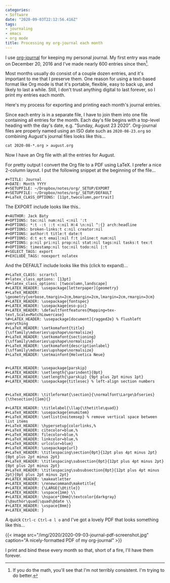 ```yaml
---
categories:
- Software
date: "2020-09-03T22:12:56.416Z"
tags:
- journaling
- emacs
- org mode
title: Processing my org-journal each month
---
```


I use [org-journal](https://github.com/bastibe/org-journal) for keeping my personal journal. My first entry was made on December 20, 2016 and I've made nearly 600 entries since then[^entries]. 

Most months usually do consist of a couple dozen entries, and it's important to me that I preserve them. One reason for using a text-based format like Org mode is that it's portable, flexible, easy to back up, and likely to last a while. Still, I don't trust anything digital to last forever, so I print my entries each month.

Here's my process for exporting and printing each month's journal entries.

Since each entry is in a separate file, I have to join them into one file containing all entries for the month. Each day's file begins with a top-level heading with the day's date, e.g. "Sunday, August 23 2020". Org-journal files are properly named using an ISO date such as `2020-08-23.org` so combining August's journal files looks like this...

`cat 2020-08-*.org > august.org`

Now I have an Org file with all the entries for August.

For pretty output I convert the Org file to a PDF using LaTeX. I prefer a nice 2-column layout. I put the following snippet at the beginning of the file...

```org-mode
#+TITLE: Journal
#+DATE: Month YYYY
#+SETUPFILE: ~/Dropbox/notes/org/_SETUP/EXPORT
#+SETUPFILE: ~/Dropbox/notes/org/_SETUP/DEFAULT
#+LaTeX_CLASS_OPTIONS: [11pt,twocolumn,portrait]
```

The EXPORT include looks like this..

```
#+AUTHOR: Jack Baty
#+OPTIONS: toc:nil num:nil <:nil ':t
#+OPTIONS: *:t -:t ::t <:nil H:4 \n:nil ^:{} arch:headline
#+OPTIONS: broken-links:t c:nil creator:nil
#+OPTIONS: author:t title:t date:t
#+OPTIONS: d:t e:t email:nil f:t inline:t num:nil
#+OPTIONS: p:nil pri:nil prop:nil stat:nil tags:nil tasks:t tex:t
#+OPTIONS: timestamp:nil toc:nil todo:nil |:t
#+SELECT_TAGS: export
#+EXCLUDE_TAGS: noexport nolatex

```

And the DEFAULT include looks like this (click to expand)...

```
#+LaTeX_CLASS: scrartcl
#+latex_class_options: [13pt]
%#+latex_class_options: [twocolumn,landscape]
#+LATEX_HEADER: \usepackage[letterpaper]{geometry}
#+LaTeX_HEADER: \geometry{verbose,tmargin=2cm,bmargin=2cm,lmargin=2cm,rmargin=3cm}
#+LATEX_HEADER: \usepackage{fontspec}
#+LATEX_HEADER: \usepackage{eso-pic}
#+LATEX_HEADER: \defaultfontfeatures{Mapping=tex-text,Scale=MatchLowercase}
%#+LATEX_HEADER: \usepackage[document]{ragged2e} % flushleft everything
#+LaTeX_HEADER: \setkomafont{title}{\sffamily\mdseries\upshape\normalsize}
#+LaTeX_HEADER: \setkomafont{sectioning}{\sffamily\mdseries\upshape\normalsize}
#+LaTeX_HEADER: \setkomafont{descriptionlabel}{\sffamily\mdseries\upshape\normalsize}
#+LaTeX_HEADER: \setmainfont{Helvetica Neue}


#+LATEX_HEADER: \usepackage{parskip}
#+LATEX_HEADER: \setlength{\parindent}{0pt}
#+LATEX_HEADER: \setlength{\parskip} {9pt plus 2pt minus 1pt}
#+LATEX_HEADER: \usepackage{titlesec} % left-align section numbers


#+LaTeX_HEADER: \titleformat{\section}{\normalfont\Large\bfseries}{\thesection}{1em}{}

#+LATEX_HEADER: \titlelabel{\llap{\thetitle\quad}}
#+LaTeX_HEADER: \usepackage{enumitem}
#+LaTeX_HEADER: \setlist{noitemsep} % remove vertical space between list items
#+LaTeX_HEADER: \hypersetup{colorlinks,%
#+LaTeX_HEADER: citecolor=blue,%
#+LaTeX_HEADER: filecolor=blue,%
#+LaTeX_HEADER: linkcolor=blue,%
#+LaTeX_HEADER: urlcolor=blue}
#+LaTeX_HEADER: \usepackage{url}
#+LaTeX_HEADER: \titlespacing\section{0pt}{12pt plus 4pt minus 2pt}{0pt plus 2pt minus 2pt}
#+LaTeX_HEADER: \titlespacing\subsection{0pt}{12pt plus 4pt minus 2pt}{0pt plus 2pt minus 2pt}
#+LaTeX_HEADER: \titlespacing\subsubsection{0pt}{12pt plus 4pt minus 2pt}{0pt plus 2pt minus 2pt}
#+LATEX_HEADER: \makeatletter
#+LATEX_HEADER: \renewcommand\maketitle{
#+LATEX_HEADER: {\LARGE{\@title}}
#+LATEX_HEADER: \vspace{1mm} \\
#+LATEX_HEADER: \hspace*{0mm}\textcolor{darkgray}{\@author\quad|\quad\@date \\
#+LATEX_HEADER: \vspace{8mm}}
#+LATEX_HEADER: }
```

A quick `Ctrl-c Ctrl-e l o` and I've got a lovely PDF that looks something like this...

{{< image src="/img/2020/2020-09-03-journal-pdf-screenshot.jpg" caption="A nicely-formatted PDF of my org-journal" >}}

I print and bind these every month so that, short of a fire, I'll have them forever.



[^entries]: If you do the math, you'll see that I'm not terribly consistent. I'm trying to do better.



